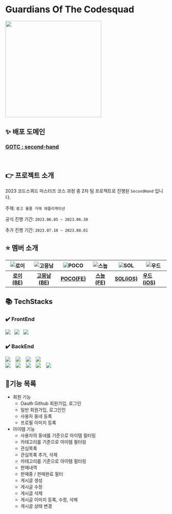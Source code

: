 # Guardians Of The Codesquad
<img src="https://www.notion.so/image/https%3A%2F%2Fs3-us-west-2.amazonaws.com%2Fsecure.notion-static.com%2F45f72635-ec50-4c3f-8be9-ebfe78077611%2Fdd5575acbb594d63a8d8713b026d74e5.png?table=block&id=628ace3d-ad5a-4479-9924-4a7a648a821e&spaceId=5b5162e1-fb28-420c-acae-78efb764f3c3&width=2000&userId=fc9aa8fc-2f03-4a29-91a8-ae872fb91f04&cache=v2" width="300" height="300"/>


## ✨ 배포 도메인
### [GOTC : second-hand](https://guardiansofthecodesquad.site/)

<br>

## 👉 프로젝트 소개

2023 코드스쿼드 마스터즈 코스 과정 중 2차 팀 프로젝트로 진행된 `SecondHand` 입니다.

주제: `중고 물품 거래 애플리케이션`

공식 진행 기간: `2023.06.05 ~ 2023.06.30`

추가 진행 기간: `2023.07.10 ~ 2023.08.01`

## ⭐ 멤버 소개

| ![로이](https://avatars.githubusercontent.com/u/77956808?v=4) | ![고뭉남](https://avatars.githubusercontent.com/u/77562698?v=4) | ![POCO](https://avatars.githubusercontent.com/u/101160636?v=4) | ![스눕](https://avatars.githubusercontent.com/u/96381221?v=4) | ![SOL](https://avatars.githubusercontent.com/u/86761640?s=96&v=4) | ![우드](https://avatars.githubusercontent.com/u/84387335?v=4) |
|:-----------------------------------------------------------:|:------------------------------------------------------------:|:--------------------------------------------------------------:|:-----------------------------------------------------------:|-------------------------------------------------------------------|-------------------------------------------------------------|
|        [**로이(BE)**](https://github.com/lvalentine6)         |          [**고뭉남(BE)**](https://github.com/KOKEONHO)          |           [**POCO(FE)**](https://github.com/poco111)           |        [**스눕(FE)**](https://github.com/realsnoopso)         | [**SOL(iOS)**](https://github.com/HansolWorld)                    | [**우드(iOS)**](https://github.com/dpfdlalfm)                 |

## 📚 TechStacks

### ✔️ FrontEnd

<img src="https://img.shields.io/badge/html5-E34F26?style=for-the-badge&logo=html5&logoColor=white">&nbsp;&nbsp;&nbsp;<img src="https://img.shields.io/badge/javascript-F7DF1E?style=for-the-badge&logo=javascript&logoColor=white">&nbsp;&nbsp;&nbsp;<img src="https://img.shields.io/badge/typescript-3178C6?style=for-the-badge&logo=typescript&logoColor=white">


### ✔️ BackEnd

<img src="https://img.shields.io/badge/java 8-007396?style=for-the-badge&logo=openjdk&logoColor=white">&nbsp;&nbsp;&nbsp;
<img src="https://img.shields.io/badge/spring boot 2.7-6DB33F?style=for-the-badge&logo=springboot&logoColor=white">&nbsp;&nbsp;&nbsp;
<img src="https://img.shields.io/badge/mysql 8-4479A1?style=for-the-badge&logo=mysql&logoColor=white">&nbsp;&nbsp;&nbsp;
<img src="https://img.shields.io/badge/hibernate-59666C?style=for-the-badge&logo=hibernate&logoColor=white">&nbsp;&nbsp;&nbsp;
<br>
<img src="https://img.shields.io/badge/aws-232F3E?style=for-the-badge&logo=amazonaws&logoColor=white">&nbsp;&nbsp;&nbsp;
<img src="https://img.shields.io/badge/docker-2496ED?style=for-the-badge&logo=docker&logoColor=white">&nbsp;&nbsp;&nbsp;
<img src="https://img.shields.io/badge/spring Rest Docs-6DB33F?style=for-the-badge&logo=spring&logoColor=white">&nbsp;&nbsp;&nbsp;
<img src="https://img.shields.io/badge/linear-5E6AD2?style=for-the-badge&logo=linear&logoColor=white">&nbsp;&nbsp;&nbsp;
<img src="https://img.shields.io/badge/gradle-02303A?style=for-the-badge&logo=gradle&logoColor=white">

## 📘기능 목록
- 회원 기능
  - Oauth Github 회원가입, 로그인
  - 일반 회원가입, 로그인인
  - 사용자 동네 등록
  - 프로필 이미지 등록
- 아이템 기능
  -  사용자의 동네를 기준으로 아이템 필터링
  -  카테고리를 기준으로 아이템 필터링
  -  관심목록
    - 관심목록 추가, 삭제 
    - 카테고리를 기준으로 아이템 필터링 
  -  판매내역
    - 판매중 / 판매완료 필터  
  - 게시글 생성
  - 게시글 수정
  - 게시글 삭제
  - 게시글 이미지 등록, 수정, 삭제
  - 게시글 상태 변경

